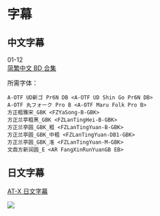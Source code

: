 # 字幕

## 中文字幕

01-12  
[简繁中文 BD 合集](https://github.com/Nekomoekissaten-SUB/Nekomoekissaten-MIR-Subs/releases/download/subtitle_pkg/Slime300_BD_zho.7z)  

所需字体：
```
A-OTF UD新ゴ Pr6N DB <A-OTF UD Shin Go Pr6N DB>
A-OTF 丸フォーク Pro B <A-OTF Maru Folk Pro B>
方正粗雅宋_GBK <FZYaSong-B-GBK>
方正兰亭粗黑_GBK <FZLanTingHei-B-GBK>
方正兰亭圆_GBK_粗 <FZLanTingYuan-B-GBK>
方正兰亭圆_GBK_中粗 <FZLanTingYuan-DB1-GBK>
方正兰亭圆_GBK_准 <FZLanTingYuan-M-GBK>
文鼎方新润圆_E <AR FangXinRunYuanGB EB>
```

## 日文字幕

[AT-X 日文字幕](https://github.com/Nekomoekissaten-SUB/Nekomoekissaten-MIR-Subs/raw/master/Slime300/Slime300_jpn.7z)  

![](https://nekomoe.pages.dev/images/2021-04/slime300.jpg)